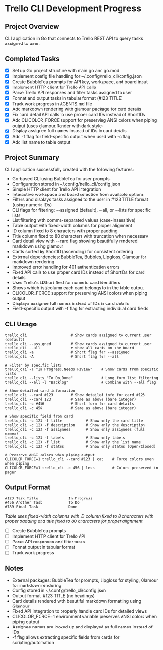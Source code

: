 # Trello CLI Development Progress

## Project Overview
CLI application in Go that connects to Trello REST API to query tasks assigned to user.

## Completed Tasks
- [x] Set up Go project structure with main.go and go.mod
- [x] Implement config file handling for ~/.config/trello_cli/config.json
- [x] Create BubbleTea prompts for API key, workspace, and board input
- [x] Implement HTTP client for Trello API calls
- [x] Parse Trello API responses and filter tasks assigned to user
- [x] Format and output tasks in tabular format (#123 TITLE)
- [x] Track work progress in AGENTS.md file
- [x] Add markdown rendering with glamour package for card details
- [x] Fix card detail API calls to use proper card IDs instead of ShortIDs
- [x] Add CLICOLOR_FORCE support for preserving ANSI colors when piping output (uses glamour.Render with dark style)
- [x] Display assignee full names instead of IDs in card details
- [x] Add -f flag for field-specific output when used with -c flag
- [x] Add list name to table output

## Project Summary
CLI application successfully created with the following features:
- Go-based CLI using BubbleTea for user prompts
- Configuration stored in ~/.config/trello_cli/config.json
- Simple HTTP client for Trello API integration
- Interactive workspace and board selection from available options
- Filters and displays tasks assigned to the user in #123 TITLE format (using numeric IDs)
- CLI flags for filtering: --assigned (default), --all, or --lists for specific lists
- List filtering with comma-separated values (case-insensitive)
- Table output with fixed-width columns for proper alignment
- ID column fixed to 8 characters with proper padding
- Title column fixed to 80 characters with truncation when necessary
- Card detail view with --card flag showing beautifully rendered markdown using glamour
- Cards sorted by ShortID (ascending) for consistent ordering
- External dependencies: BubbleTea, Bubbles, Lipgloss, Glamour for markdown rendering
- Improved error handling for 401 authentication errors
- Fixed API calls to use proper card IDs instead of ShortIDs for card details
- Uses Trello's idShort field for numeric card identifiers
- Shows which list/column each card belongs to in the table output
- CLICOLOR_FORCE support for preserving ANSI colors when piping output
- Displays assignee full names instead of IDs in card details
- Field-specific output with -f flag for extracting individual card fields

## CLI Usage
```
trello_cli                    # Show cards assigned to current user (default)
trello_cli --assigned         # Show cards assigned to current user
trello_cli --all              # Show all cards on the board
trello_cli -a                 # Short flag for --assigned
trello_cli -A                 # Short flag for --all

# Filter by specific lists
trello_cli -l "In Progress,Needs Review"    # Show cards from specific lists
trello_cli --lists "To Do,Done"             # Long form list filtering
trello_cli --all -l "Backlog"               # Combine with --all flag

# Show detailed card information
trello_cli --card #123        # Show detailed info for card #123
trello_cli --card 123         # Same as above (bare integer)
trello_cli -c #456            # Short form for card details
trello_cli -c 456             # Same as above (bare integer)

# Show specific field from card
trello_cli -c 123 -f title           # Show only the card title
trello_cli -c 123 -f description     # Show only the description
trello_cli -c 123 -f assignees       # Show only assignees (full names)
trello_cli -c 123 -f labels          # Show only labels
trello_cli -c 123 -f list            # Show only the list name
trello_cli -c 123 -f status          # Show only status (Open/Closed)

# Preserve ANSI colors when piping output
CLICOLOR_FORCE=1 trello_cli --card #123 | cat    # Force colors even when piping
CLICOLOR_FORCE=1 trello_cli -c 456 | less        # Colors preserved in pager
```

## Output Format
```
#123 Task Title              In Progress
#456 Another Task            To Do
#789 Final Task              Done
```
*Table uses fixed-width columns with ID column fixed to 8 characters with proper padding and title fixed to 80 characters for proper alignment*
- [ ] Create BubbleTea prompts
- [ ] Implement HTTP client for Trello API
- [ ] Parse API responses and filter tasks
- [ ] Format output in tabular format
- [ ] Track work progress

## Notes
- External packages: BubbleTea for prompts, Lipgloss for styling, Glamour for markdown rendering
- Config stored in ~/.config/trello_cli/config.json
- Output format: #123 TITLE (no headings)
- Card details rendered with beautiful markdown formatting using Glamour
- Fixed API integration to properly handle card IDs for detailed views
- CLICOLOR_FORCE=1 environment variable preserves ANSI colors when piping output
- Assignee names are looked up and displayed as full names instead of IDs
- -f flag allows extracting specific fields from cards for scripting/automation